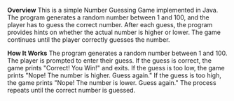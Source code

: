 **Overview**
This is a simple Number Guessing Game implemented in Java. The program generates a random number between 1 and 100, and the player has to guess the correct number. After each guess, the program provides hints on whether the actual number is higher or lower. The game continues until the player correctly guesses the number.

**How It Works**
The program generates a random number between 1 and 100.
The player is prompted to enter their guess.
If the guess is correct, the game prints "Correct! You Win!" and exits.
If the guess is too low, the game prints "Nope! The number is higher. Guess again."
If the guess is too high, the game prints "Nope! The number is lower. Guess again."
The process repeats until the correct number is guessed.
